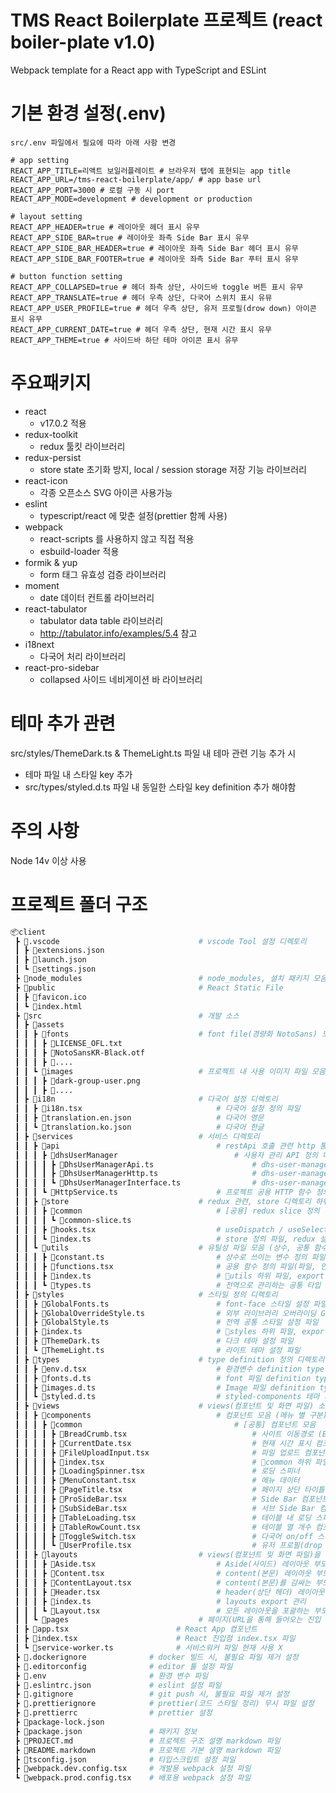 # TMS React Boilerplate 프로젝트 (react boiler-plate v1.0)

Webpack template for a React app with TypeScript and ESLint

# 기본 환경 설정(.env)

    src/.env 파일에서 필요에 따라 아래 사항 변경

    # app setting
    REACT_APP_TITLE=리액트 보일러플레이트 # 브라우저 탭에 표현되는 app title
    REACT_APP_URL=/tms-react-boilerplate/app/ # app base url
    REACT_APP_PORT=3000 # 로컬 구동 시 port
    REACT_APP_MODE=development # development or production

    # layout setting
    REACT_APP_HEADER=true # 레이아웃 헤더 표시 유무
    REACT_APP_SIDE_BAR=true # 레이아웃 좌측 Side Bar 표시 유무
    REACT_APP_SIDE_BAR_HEADER=true # 레이아웃 좌측 Side Bar 헤더 표시 유무
    REACT_APP_SIDE_BAR_FOOTER=true # 레이아웃 좌측 Side Bar 푸터 표시 유무

    # button function setting
    REACT_APP_COLLAPSED=true # 헤더 좌측 상단, 사이드바 toggle 버튼 표시 유무
    REACT_APP_TRANSLATE=true # 헤더 우측 상단, 다국어 스위치 표시 유뮤
    REACT_APP_USER_PROFILE=true # 헤더 우측 상단, 유저 프로필(drow down) 아이콘 표시 유무
    REACT_APP_CURRENT_DATE=true # 헤더 우측 상단, 현재 시간 표시 유무
    REACT_APP_THEME=true # 사이드바 하단 테마 아이콘 표시 유무

# 주요패키지

-   react
    -   v17.0.2 적용
-   redux-toolkit
    -   redux 툴킷 라이브러리
-   redux-persist
    -   store state 초기화 방지, local / session storage 저장 기능 라이브러리
-   react-icon
    -   각종 오픈소스 SVG 아이콘 사용가능
-   eslint
    -   typescript/react 에 맞춘 설정(prettier 함께 사용)
-   webpack
    -   react-scripts 를 사용하지 않고 직접 적용
    -   esbuild-loader 적용
-   formik & yup
    -   form 태그 유효성 검증 라이브러리
-   moment
    -   date 데이터 컨트롤 라이브러리
-   react-tabulator
    -   tabulator data table 라이브러리
    -   http://tabulator.info/examples/5.4 참고
-   i18next
    -   다국어 처리 라이브러리
-   react-pro-sidebar
    -   collapsed 사이드 네비게이션 바 라이브러리

# 테마 추가 관련

src/styles/ThemeDark.ts & ThemeLight.ts 파일 내 테마 관련 기능 추가 시

-   테마 파일 내 스타일 key 추가
-   src/types/styled.d.ts 파일 내 동일한 스타일 key definition 추가 해야함

# 주의 사항

Node 14v 이상 사용

# 프로젝트 폴더 구조

```bash
📦client
 ┣ 📂.vscode                               # vscode Tool 설정 디렉토리
 ┃ ┣ 📜extensions.json
 ┃ ┣ 📜launch.json
 ┃ ┗ 📜settings.json
 ┣ 📂node_modules                          # node_modules, 설치 패키지 모음
 ┣ 📂public                                # React Static File
 ┃ ┣ 📜favicon.ico
 ┃ ┗ 📜index.html
 ┣ 📂src                                   # 개발 소스
 ┃ ┣ 📂assets
 ┃ ┃ ┣ 📂fonts                             # font file(경량화 NotoSans) 모음
 ┃ ┃ ┃ ┣ 📜LICENSE_OFL.txt
 ┃ ┃ ┃ ┣ 📜NotoSansKR-Black.otf
 ┃ ┃ ┃ ┣ 📜....
 ┃ ┃ ┗ 📂images                            # 프로젝트 내 사용 이미지 파일 모음 (로고, 아이콘 등)
 ┃ ┃ ┃ ┣ 📜dark-group-user.png
 ┃ ┃ ┃ ┣ 📜....
 ┃ ┣ 📂i18n                                # 다국어 설정 디렉토리
 ┃ ┃ ┣ 📜i18n.tsx                              # 다국어 설정 정의 파일
 ┃ ┃ ┣ 📜translation.en.json                   # 다국어 영문
 ┃ ┃ ┗ 📜translation.ko.json                   # 다국어 한글
 ┃ ┣ 📂services                            # 서비스 디렉토리
 ┃ ┃ ┣ 📂api                                   # restApi 호출 관련 http 통신 관련, api 디렉토리 하위로 서비스 별 구분
 ┃ ┃ ┃ ┣ 📂dhsUserManager                          # 사용자 관리 API 정의 디렉토리
 ┃ ┃ ┃ ┃ ┣ 📜DhsUserManagerApi.ts                      # dhs-user-manager 객체 및 API 인터페이스 정의 파일
 ┃ ┃ ┃ ┃ ┣ 📜DhsUserManagerHttp.ts                     # dhs-user-manager http 통신 정의 파일
 ┃ ┃ ┃ ┃ ┗ 📜DhsUserManagerInterface.ts                # dhs-user-manager 통신 데이터 인터페이스 정의 파일
 ┃ ┃ ┃ ┗ 📜HttpService.ts                      # 프로젝트 공용 HTTP 함수 정의
 ┃ ┃ ┣ 📂store                             # redux 관련, store 디렉토리 하위로 타입 및 기능 별 구분
 ┃ ┃ ┃ ┣ 📂common                              # [공용] redux slice 정의 디렉토리
 ┃ ┃ ┃ ┃ ┗ 📜common-slice.ts
 ┃ ┃ ┃ ┣ 📜hooks.tsx                           # useDispatch / useSelector custom hook 정의 파일
 ┃ ┃ ┃ ┗ 📜index.ts                            # store 정의 파일, redux 설정 및 persist(redux 데이터 유지 관련) 설정
 ┃ ┃ ┗ 📂utils                             # 유틸성 파일 모음 (상수, 공통 함수 등) 디렉토리
 ┃ ┃ ┃ ┣ 📜constant.ts                         # 상수로 쓰이는 변수 정의 파일
 ┃ ┃ ┃ ┣ 📜functions.tsx                       # 공용 함수 정의 파일(파일, 인코딩, validation 등등)
 ┃ ┃ ┃ ┣ 📜index.ts                            # 📂utils 하위 파일, export 관리 파일
 ┃ ┃ ┃ ┗ 📜types.ts                            # 전역으로 관리하는 공통 타입 정의 파일
 ┃ ┣ 📂styles                              # 스타일 정의 디렉토리
 ┃ ┃ ┣ 📜GlobalFonts.ts                        # font-face 스타일 설정 파일
 ┃ ┃ ┣ 📜GlobalOverrideStyle.ts                # 외부 라이브러리 오버라이딩 Global 스타일 관리 파일
 ┃ ┃ ┣ 📜GlobalStyle.ts                        # 전역 공통 스타일 설정 파일
 ┃ ┃ ┣ 📜index.ts                              # 📂styles 하위 파일, export 관리 파일
 ┃ ┃ ┣ 📜ThemeDark.ts                          # 다크 테마 설정 파일
 ┃ ┃ ┗ 📜ThemeLight.ts                         # 라이트 테마 설정 파일
 ┃ ┣ 📂types                               # type definition 정의 디렉토리
 ┃ ┃ ┣ 📜env.d.tsx                             # 환경변수 definition type 정의 파일
 ┃ ┃ ┣ 📜fonts.d.ts                            # font 파일 definition type 정의 파일
 ┃ ┃ ┣ 📜images.d.ts                           # Image 파일 definition type 정의 파일
 ┃ ┃ ┗ 📜styled.d.ts                           # styled-components 테마 처리 관련 definition type 정의 파일
 ┃ ┣ 📂views                               # views(컴포넌트 및 화면 파일) 소스 디렉토리
 ┃ ┃ ┣ 📂components                            # 컴포넌트 모음 (메뉴 별 구분)
 ┃ ┃ ┃ ┣ 📂common                                  # [공통] 컴포넌트 모음
 ┃ ┃ ┃ ┃ ┣ 📜BreadCrumb.tsx                            # 사이트 이동경로 (Breadcrumb navigation)
 ┃ ┃ ┃ ┃ ┣ 📜CurrentDate.tsx                           # 현재 시간 표시 컴포넌트
 ┃ ┃ ┃ ┃ ┣ 📜FileUploadInput.tsx                       # 파일 업로드 컴포넌트
 ┃ ┃ ┃ ┃ ┣ 📜index.tsx                                 # 📂common 하위 파일, export 관리 파일
 ┃ ┃ ┃ ┃ ┣ 📜LoadingSpinner.tsx                        # 로딩 스피너
 ┃ ┃ ┃ ┃ ┣ 📜MenuConstant.tsx                          # 메뉴 데이터
 ┃ ┃ ┃ ┃ ┣ 📜PageTitle.tsx                             # 페이지 상단 타이틀 표시 컴포넌트
 ┃ ┃ ┃ ┃ ┣ 📜ProSideBar.tsx                            # Side Bar 컴포넌트
 ┃ ┃ ┃ ┃ ┣ 📜SubSideBar.tsx                            # 서브 Side Bar 컴포넌트
 ┃ ┃ ┃ ┃ ┣ 📜TableLoading.tsx                          # 테이블 내 로딩 스피너 컴포넌트
 ┃ ┃ ┃ ┃ ┣ 📜TableRowCount.tsx                         # 테이블 열 개수 컴포넌트
 ┃ ┃ ┃ ┃ ┣ 📜ToggleSwitch.tsx                          # 다국어 on/off 스위치 컴포넌트
 ┃ ┃ ┃ ┃ ┗ 📜UserProfile.tsx                           # 유저 프로필(drop down) 표시 컴포넌트
 ┃ ┃ ┣ 📂layouts                           # views(컴포넌트 및 화면 파일)을 감싸는 화면 레이아웃 소스 디렉토리
 ┃ ┃ ┃ ┣ 📜Aside.tsx                           # Aside(사이드) 레이아웃 부모 컴포넌트
 ┃ ┃ ┃ ┣ 📜Content.tsx                         # content(본문) 레이아웃 부모 컴포넌트
 ┃ ┃ ┃ ┣ 📜ContentLayout.tsx                   # content(본문)를 감싸는 부모 content 레이아웃 부모 컴포넌트
 ┃ ┃ ┃ ┣ 📜Header.tsx                          # header(상단 헤더) 레이아웃 부모 컴포넌트
 ┃ ┃ ┃ ┣ 📜index.ts                            # layouts export 관리
 ┃ ┃ ┃ ┗ 📜Layout.tsx                          # 모든 레이아웃을 포괄하는 부모 컴포넌트
 ┃ ┃ ┗ 📂pages                             # 페이지(URL을 통해 들어오는 진입 컴포넌트) 컴포넌트 모음
 ┃ ┣ 📜app.tsx                        # React App 컴포넌트
 ┃ ┣ 📜index.tsx                      # React 진입점 index.tsx 파일
 ┃ ┗ 📜service-worker.ts              # 서비스워커 파일 현재 사용 X
 ┣ 📜.dockerignore              # docker 빌드 시, 불필요 파일 제거 설정
 ┣ 📜.editorconfig              # editor 툴 설정 파일
 ┣ 📜.env                       # 환경 변수 파일
 ┣ 📜.eslintrc.json             # eslint 설정 파일
 ┣ 📜.gitignore                 # git push 시, 불필요 파일 제거 설정
 ┣ 📜.prettierignore            # prettier(코드 스타일 정리) 무시 파일 설정
 ┣ 📜.prettierrc                # prettier 설정
 ┣ 📜package-lock.json
 ┣ 📜package.json               # 패키지 정보
 ┣ 📜PROJECT.md                 # 프로젝트 구조 설명 markdown 파일
 ┣ 📜README.markdown            # 프로젝트 기본 설명 markdown 파일
 ┣ 📜tsconfig.json              # 타입스크립트 설정 파일
 ┣ 📜webpack.dev.config.tsx     # 개발용 webpack 설정 파일
 ┗ 📜webpack.prod.config.tsx    # 배포용 webpack 설정 파일
```
